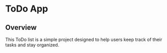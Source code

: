 # ToDo App

## Overview
This ToDo list is a simple project designed to help users keep track of their tasks and stay organized. 